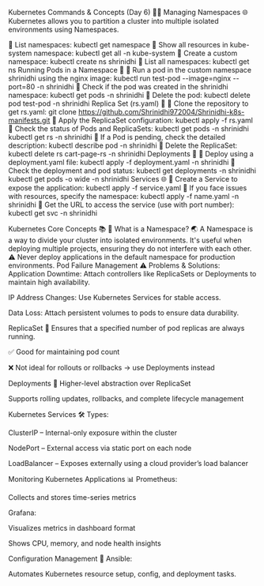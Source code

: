 Kubernetes Commands & Concepts (Day 6) 🧑‍💻
Managing Namespaces 🌐
Kubernetes allows you to partition a cluster into multiple isolated environments using Namespaces.

🔹 List namespaces:
kubectl get namespace
🔹 Show all resources in kube-system namespace:
kubectl get all -n kube-system
🔹 Create a custom namespace:
kubectl create ns shrinidhi
🔹 List all namespaces:
kubectl get ns
Running Pods in a Namespace 🚀
🔹 Run a pod in the custom namespace shrinidhi using the nginx image:
kubectl run test-pod --image=nginx --port=80 -n shrinidhi
🔹 Check if the pod was created in the shrinidhi namespace:
kubectl get pods -n shrinidhi
🔹 Delete the pod:
kubectl delete pod test-pod -n shrinidhi
Replica Set (rs.yaml) 🔄
🔹 Clone the repository to get rs.yaml:
git clone https://github.com/Shrinidhi972004/Shrinidhi-k8s-manifests.git
🔹 Apply the ReplicaSet configuration:
kubectl apply -f rs.yaml
🔹 Check the status of Pods and ReplicaSets:
kubectl get pods -n shrinidhi
kubectl get rs -n shrinidhi
🔹 If a Pod is pending, check the detailed description:
kubectl describe pod -n shrinidhi <pod-name>
🔹 Delete the ReplicaSet:
kubectl delete rs cart-page-rs -n shrinidhi
Deployments 🚀
🔹 Deploy using a deployment.yaml file:
kubectl apply -f deployment.yaml -n shrinidhi
🔹 Check the deployment and pod status:
kubectl get deployments -n shrinidhi
kubectl get pods -o wide -n shrinidhi
Services 🌐
🔹 Create a Service to expose the application:
kubectl apply -f service.yaml
🔹 If you face issues with resources, specify the namespace:
kubectl apply -f name.yaml -n shrinidhi
🔹 Get the URL to access the service (use with port number):
kubectl get svc -n shrinidhi


Kubernetes Core Concepts 📚
🔸 What is a Namespace? 🌏
A Namespace is a way to divide your cluster into isolated environments. It's useful when deploying multiple projects, ensuring they do not interfere with each other.
⚠️ Never deploy applications in the default namespace for production environments.
Pod Failure Management ⚠️
Problems & Solutions:
Application Downtime: Attach controllers like ReplicaSets or Deployments to maintain high availability.

IP Address Changes: Use Kubernetes Services for stable access.

Data Loss: Attach persistent volumes to pods to ensure data durability.

ReplicaSet 🔄
Ensures that a specified number of pod replicas are always running.

✅ Good for maintaining pod count

❌ Not ideal for rollouts or rollbacks → use Deployments instead

Deployments 🎯
Higher-level abstraction over ReplicaSet

Supports rolling updates, rollbacks, and complete lifecycle management

Kubernetes Services 🛠️
Types:

ClusterIP – Internal-only exposure within the cluster

NodePort – External access via static port on each node

LoadBalancer – Exposes externally using a cloud provider’s load balancer

Monitoring Kubernetes Applications 📊
Prometheus:

Collects and stores time-series metrics

Grafana:

Visualizes metrics in dashboard format

Shows CPU, memory, and node health insights

Configuration Management 🔧
Ansible:

Automates Kubernetes resource setup, config, and deployment tasks.



